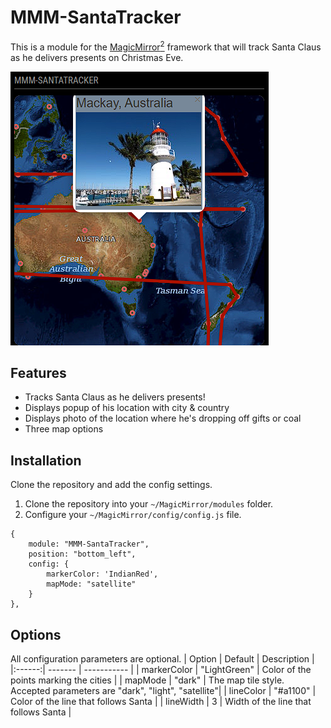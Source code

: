 # MMM-SantaTracker
This is a module for the [MagicMirror<sup>2</sup>](https://github.com/MichMich/MagicMirror) framework that will track Santa Claus as he delivers presents on Christmas Eve.

![MMM-SantaTracker interface](ScreenShot.PNG)

## Features
* Tracks Santa Claus as he delivers presents!
* Displays popup of his location with city & country 
* Displays photo of the location where he's dropping off gifts or coal
* Three map options


## Installation
Clone the repository and add the config settings.
1. Clone the repository into your `~/MagicMirror/modules` folder.
2. Configure your `~/MagicMirror/config/config.js` file.
```
{
	module: "MMM-SantaTracker",
	position: "bottom_left",
	config: {
		markerColor: 'IndianRed',
		mapMode: "satellite"
	}
},
``````

## Options
All configuration parameters are optional.
| Option | Default | Description |
|:------:| ------- | ----------- |
| markerColor | "LightGreen" | Color of the points marking the cities |
| mapMode | "dark" | The map tile style. Accepted parameters are "dark", "light", "satellite"|
| lineColor | "#a1100" | Color of the line that follows Santa |
| lineWidth | 3 | Width of the line that follows Santa |

